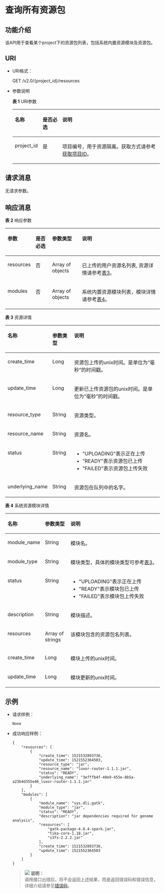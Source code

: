 # 查询所有资源包<a name="dli_02_0131"></a>

## 功能介绍<a name="zh-cn_topic_0103345070_zh-cn_topic_0102902530_s1f0e4fd3d502405199f36f78e68721aa"></a>

该API用于查看某个project下的资源包列表，包括系统内置资源模块及资源包。

## URI<a name="zh-cn_topic_0103345070_zh-cn_topic_0102902530_s9e1b8ec5b57c422a942b19835da7d66e"></a>

-   URI格式：

    GET /v2.0/\{project\_id\}/resources

-   参数说明

    **表 1**  URI参数

    <a name="zh-cn_topic_0103345070_zh-cn_topic_0102902530_zh-cn_topic_0069077803_table60779388"></a>
    <table><thead align="left"><tr id="zh-cn_topic_0103345070_zh-cn_topic_0102902530_zh-cn_topic_0069077803_row61411666"><th class="cellrowborder" valign="top" width="13%" id="mcps1.2.4.1.1"><p id="zh-cn_topic_0103345070_zh-cn_topic_0102902530_a420a62a594f9410eaea229ffc8037a61"><a name="zh-cn_topic_0103345070_zh-cn_topic_0102902530_a420a62a594f9410eaea229ffc8037a61"></a><a name="zh-cn_topic_0103345070_zh-cn_topic_0102902530_a420a62a594f9410eaea229ffc8037a61"></a>名称</p>
    </th>
    <th class="cellrowborder" valign="top" width="14.000000000000002%" id="mcps1.2.4.1.2"><p id="zh-cn_topic_0103345070_zh-cn_topic_0102902530_zh-cn_topic_0069077803_p873025824211"><a name="zh-cn_topic_0103345070_zh-cn_topic_0102902530_zh-cn_topic_0069077803_p873025824211"></a><a name="zh-cn_topic_0103345070_zh-cn_topic_0102902530_zh-cn_topic_0069077803_p873025824211"></a>是否必选</p>
    </th>
    <th class="cellrowborder" valign="top" width="73%" id="mcps1.2.4.1.3"><p id="zh-cn_topic_0103345070_zh-cn_topic_0102902530_a692d3cd97b464aed90ba6d841900a4a5"><a name="zh-cn_topic_0103345070_zh-cn_topic_0102902530_a692d3cd97b464aed90ba6d841900a4a5"></a><a name="zh-cn_topic_0103345070_zh-cn_topic_0102902530_a692d3cd97b464aed90ba6d841900a4a5"></a>说明</p>
    </th>
    </tr>
    </thead>
    <tbody><tr id="zh-cn_topic_0103345070_zh-cn_topic_0102902530_zh-cn_topic_0069077803_row48589216"><td class="cellrowborder" valign="top" width="13%" headers="mcps1.2.4.1.1 "><p id="zh-cn_topic_0103345070_zh-cn_topic_0102902530_zh-cn_topic_0069077803_p43412436"><a name="zh-cn_topic_0103345070_zh-cn_topic_0102902530_zh-cn_topic_0069077803_p43412436"></a><a name="zh-cn_topic_0103345070_zh-cn_topic_0102902530_zh-cn_topic_0069077803_p43412436"></a>project_id</p>
    </td>
    <td class="cellrowborder" valign="top" width="14.000000000000002%" headers="mcps1.2.4.1.2 "><p id="zh-cn_topic_0103345070_zh-cn_topic_0102902530_zh-cn_topic_0069077803_p26746391"><a name="zh-cn_topic_0103345070_zh-cn_topic_0102902530_zh-cn_topic_0069077803_p26746391"></a><a name="zh-cn_topic_0103345070_zh-cn_topic_0102902530_zh-cn_topic_0069077803_p26746391"></a>是</p>
    </td>
    <td class="cellrowborder" valign="top" width="73%" headers="mcps1.2.4.1.3 "><p id="p1310472724012"><a name="p1310472724012"></a><a name="p1310472724012"></a>项目编号，用于资源隔离。获取方式请参考<a href="获取项目ID.md">获取项目ID</a>。</p>
    </td>
    </tr>
    </tbody>
    </table>


## 请求消息<a name="zh-cn_topic_0103345070_zh-cn_topic_0102902530_section20458182103"></a>

无请求参数。

## 响应消息<a name="zh-cn_topic_0103345070_zh-cn_topic_0102902530_sd1ecb66580054b2ea403be8b2272a2c7"></a>

**表 2**  响应参数

<a name="zh-cn_topic_0103345070_zh-cn_topic_0102902530_zh-cn_topic_0069077927_table56638444"></a>
<table><thead align="left"><tr id="zh-cn_topic_0103345070_zh-cn_topic_0102902530_zh-cn_topic_0069077927_row48911609"><th class="cellrowborder" valign="top" width="11.76%" id="mcps1.2.5.1.1"><p id="zh-cn_topic_0103345070_zh-cn_topic_0102902530_ae076f6b3f1bf463b9cc087fc566253d5"><a name="zh-cn_topic_0103345070_zh-cn_topic_0102902530_ae076f6b3f1bf463b9cc087fc566253d5"></a><a name="zh-cn_topic_0103345070_zh-cn_topic_0102902530_ae076f6b3f1bf463b9cc087fc566253d5"></a>参数</p>
</th>
<th class="cellrowborder" valign="top" width="11.18%" id="mcps1.2.5.1.2"><p id="p1131813819326"><a name="p1131813819326"></a><a name="p1131813819326"></a>是否必选</p>
</th>
<th class="cellrowborder" valign="top" width="19.98%" id="mcps1.2.5.1.3"><p id="zh-cn_topic_0103345070_zh-cn_topic_0102902530_a59685f4525af4d82a623288ff8ccb0f4"><a name="zh-cn_topic_0103345070_zh-cn_topic_0102902530_a59685f4525af4d82a623288ff8ccb0f4"></a><a name="zh-cn_topic_0103345070_zh-cn_topic_0102902530_a59685f4525af4d82a623288ff8ccb0f4"></a>参数类型</p>
</th>
<th class="cellrowborder" valign="top" width="57.08%" id="mcps1.2.5.1.4"><p id="zh-cn_topic_0103345070_zh-cn_topic_0102902530_zh-cn_topic_0069077927_p632718127368"><a name="zh-cn_topic_0103345070_zh-cn_topic_0102902530_zh-cn_topic_0069077927_p632718127368"></a><a name="zh-cn_topic_0103345070_zh-cn_topic_0102902530_zh-cn_topic_0069077927_p632718127368"></a>说明</p>
</th>
</tr>
</thead>
<tbody><tr id="zh-cn_topic_0103345070_zh-cn_topic_0102902530_row1458133461718"><td class="cellrowborder" valign="top" width="11.76%" headers="mcps1.2.5.1.1 "><p id="zh-cn_topic_0103345070_zh-cn_topic_0102902530_p5951203216223"><a name="zh-cn_topic_0103345070_zh-cn_topic_0102902530_p5951203216223"></a><a name="zh-cn_topic_0103345070_zh-cn_topic_0102902530_p5951203216223"></a>resources</p>
</td>
<td class="cellrowborder" valign="top" width="11.18%" headers="mcps1.2.5.1.2 "><p id="p15318173819324"><a name="p15318173819324"></a><a name="p15318173819324"></a>否</p>
</td>
<td class="cellrowborder" valign="top" width="19.98%" headers="mcps1.2.5.1.3 "><p id="zh-cn_topic_0103345070_zh-cn_topic_0102902530_p395113217222"><a name="zh-cn_topic_0103345070_zh-cn_topic_0102902530_p395113217222"></a><a name="zh-cn_topic_0103345070_zh-cn_topic_0102902530_p395113217222"></a>Array of objects</p>
</td>
<td class="cellrowborder" valign="top" width="57.08%" headers="mcps1.2.5.1.4 "><p id="zh-cn_topic_0103345070_zh-cn_topic_0102902530_p19527326229"><a name="zh-cn_topic_0103345070_zh-cn_topic_0102902530_p19527326229"></a><a name="zh-cn_topic_0103345070_zh-cn_topic_0102902530_p19527326229"></a>已上传的用户资源名列表, 资源详情请参考<a href="#zh-cn_topic_0103345070_table111231336220">表3</a>。</p>
</td>
</tr>
<tr id="row735714256101"><td class="cellrowborder" valign="top" width="11.76%" headers="mcps1.2.5.1.1 "><p id="p43581425201010"><a name="p43581425201010"></a><a name="p43581425201010"></a>modules</p>
</td>
<td class="cellrowborder" valign="top" width="11.18%" headers="mcps1.2.5.1.2 "><p id="p9318123823218"><a name="p9318123823218"></a><a name="p9318123823218"></a>否</p>
</td>
<td class="cellrowborder" valign="top" width="19.98%" headers="mcps1.2.5.1.3 "><p id="p1035815256107"><a name="p1035815256107"></a><a name="p1035815256107"></a>Array of objects</p>
</td>
<td class="cellrowborder" valign="top" width="57.08%" headers="mcps1.2.5.1.4 "><p id="p1235812581019"><a name="p1235812581019"></a><a name="p1235812581019"></a>系统内置资源模块列表，模块详情请参考<a href="#table788814512135">表4</a>。</p>
</td>
</tr>
</tbody>
</table>

**表 3**  资源详情

<a name="zh-cn_topic_0103345070_table111231336220"></a>
<table><thead align="left"><tr id="zh-cn_topic_0103345070_row1212512372214"><th class="cellrowborder" valign="top" width="19.55%" id="mcps1.2.4.1.1"><p id="zh-cn_topic_0103345070_p1112513318227"><a name="zh-cn_topic_0103345070_p1112513318227"></a><a name="zh-cn_topic_0103345070_p1112513318227"></a>名称</p>
</th>
<th class="cellrowborder" valign="top" width="14.729999999999999%" id="mcps1.2.4.1.2"><p id="zh-cn_topic_0103345070_p112620342217"><a name="zh-cn_topic_0103345070_p112620342217"></a><a name="zh-cn_topic_0103345070_p112620342217"></a>参数类型</p>
</th>
<th class="cellrowborder" valign="top" width="65.72%" id="mcps1.2.4.1.3"><p id="zh-cn_topic_0103345070_p912873182218"><a name="zh-cn_topic_0103345070_p912873182218"></a><a name="zh-cn_topic_0103345070_p912873182218"></a>说明</p>
</th>
</tr>
</thead>
<tbody><tr id="zh-cn_topic_0103345070_row812818312218"><td class="cellrowborder" valign="top" width="19.55%" headers="mcps1.2.4.1.1 "><p id="zh-cn_topic_0103345070_p0227151292217"><a name="zh-cn_topic_0103345070_p0227151292217"></a><a name="zh-cn_topic_0103345070_p0227151292217"></a>create_time</p>
</td>
<td class="cellrowborder" valign="top" width="14.729999999999999%" headers="mcps1.2.4.1.2 "><p id="zh-cn_topic_0103345070_p612916315229"><a name="zh-cn_topic_0103345070_p612916315229"></a><a name="zh-cn_topic_0103345070_p612916315229"></a>Long</p>
</td>
<td class="cellrowborder" valign="top" width="65.72%" headers="mcps1.2.4.1.3 "><p id="zh-cn_topic_0103345070_p312943182213"><a name="zh-cn_topic_0103345070_p312943182213"></a><a name="zh-cn_topic_0103345070_p312943182213"></a>资源包上传的unix时间。是单位为“毫秒”的时间戳。</p>
</td>
</tr>
<tr id="zh-cn_topic_0103345070_row894391515221"><td class="cellrowborder" valign="top" width="19.55%" headers="mcps1.2.4.1.1 "><p id="zh-cn_topic_0103345070_p139441615122212"><a name="zh-cn_topic_0103345070_p139441615122212"></a><a name="zh-cn_topic_0103345070_p139441615122212"></a>update_time</p>
</td>
<td class="cellrowborder" valign="top" width="14.729999999999999%" headers="mcps1.2.4.1.2 "><p id="zh-cn_topic_0103345070_p99441415122211"><a name="zh-cn_topic_0103345070_p99441415122211"></a><a name="zh-cn_topic_0103345070_p99441415122211"></a>Long</p>
</td>
<td class="cellrowborder" valign="top" width="65.72%" headers="mcps1.2.4.1.3 "><p id="zh-cn_topic_0103345070_p12782122112311"><a name="zh-cn_topic_0103345070_p12782122112311"></a><a name="zh-cn_topic_0103345070_p12782122112311"></a>更新已上传资源包的unix时间。是单位为“毫秒”的时间戳。</p>
</td>
</tr>
<tr id="zh-cn_topic_0103345070_row360652516227"><td class="cellrowborder" valign="top" width="19.55%" headers="mcps1.2.4.1.1 "><p id="zh-cn_topic_0103345070_p960610257220"><a name="zh-cn_topic_0103345070_p960610257220"></a><a name="zh-cn_topic_0103345070_p960610257220"></a>resource_type</p>
</td>
<td class="cellrowborder" valign="top" width="14.729999999999999%" headers="mcps1.2.4.1.2 "><p id="zh-cn_topic_0103345070_p1060672592211"><a name="zh-cn_topic_0103345070_p1060672592211"></a><a name="zh-cn_topic_0103345070_p1060672592211"></a>String</p>
</td>
<td class="cellrowborder" valign="top" width="65.72%" headers="mcps1.2.4.1.3 "><p id="zh-cn_topic_0103345070_p1560611254223"><a name="zh-cn_topic_0103345070_p1560611254223"></a><a name="zh-cn_topic_0103345070_p1560611254223"></a>资源类型。</p>
</td>
</tr>
<tr id="zh-cn_topic_0103345070_row981813205222"><td class="cellrowborder" valign="top" width="19.55%" headers="mcps1.2.4.1.1 "><p id="zh-cn_topic_0103345070_p1281822011226"><a name="zh-cn_topic_0103345070_p1281822011226"></a><a name="zh-cn_topic_0103345070_p1281822011226"></a>resource_name</p>
</td>
<td class="cellrowborder" valign="top" width="14.729999999999999%" headers="mcps1.2.4.1.2 "><p id="zh-cn_topic_0103345070_p3818192002212"><a name="zh-cn_topic_0103345070_p3818192002212"></a><a name="zh-cn_topic_0103345070_p3818192002212"></a>String</p>
</td>
<td class="cellrowborder" valign="top" width="65.72%" headers="mcps1.2.4.1.3 "><p id="zh-cn_topic_0103345070_p6819320152218"><a name="zh-cn_topic_0103345070_p6819320152218"></a><a name="zh-cn_topic_0103345070_p6819320152218"></a>资源名。</p>
</td>
</tr>
<tr id="zh-cn_topic_0103345070_row1045112238221"><td class="cellrowborder" valign="top" width="19.55%" headers="mcps1.2.4.1.1 "><p id="zh-cn_topic_0103345070_p104511323182217"><a name="zh-cn_topic_0103345070_p104511323182217"></a><a name="zh-cn_topic_0103345070_p104511323182217"></a>status</p>
</td>
<td class="cellrowborder" valign="top" width="14.729999999999999%" headers="mcps1.2.4.1.2 "><p id="zh-cn_topic_0103345070_p10451523122217"><a name="zh-cn_topic_0103345070_p10451523122217"></a><a name="zh-cn_topic_0103345070_p10451523122217"></a>String</p>
</td>
<td class="cellrowborder" valign="top" width="65.72%" headers="mcps1.2.4.1.3 "><a name="ul13242203019348"></a><a name="ul13242203019348"></a><ul id="ul13242203019348"><li>"UPLOADING"表示正在上传</li><li>"READY"表示资源包已上传</li><li>"FAILED"表示资源包上传失败</li></ul>
</td>
</tr>
<tr id="zh-cn_topic_0103345070_row7933118142218"><td class="cellrowborder" valign="top" width="19.55%" headers="mcps1.2.4.1.1 "><p id="zh-cn_topic_0103345070_p15933918192212"><a name="zh-cn_topic_0103345070_p15933918192212"></a><a name="zh-cn_topic_0103345070_p15933918192212"></a>underlying_name</p>
</td>
<td class="cellrowborder" valign="top" width="14.729999999999999%" headers="mcps1.2.4.1.2 "><p id="zh-cn_topic_0103345070_p5933151810225"><a name="zh-cn_topic_0103345070_p5933151810225"></a><a name="zh-cn_topic_0103345070_p5933151810225"></a>String</p>
</td>
<td class="cellrowborder" valign="top" width="65.72%" headers="mcps1.2.4.1.3 "><p id="zh-cn_topic_0103345070_p693319187227"><a name="zh-cn_topic_0103345070_p693319187227"></a><a name="zh-cn_topic_0103345070_p693319187227"></a>资源包在队列中的名字。</p>
</td>
</tr>
</tbody>
</table>

**表 4**  系统资源模块详情

<a name="table788814512135"></a>
<table><thead align="left"><tr id="row689113571315"><th class="cellrowborder" valign="top" width="18.490000000000002%" id="mcps1.2.4.1.1"><p id="p98931058136"><a name="p98931058136"></a><a name="p98931058136"></a>名称</p>
</th>
<th class="cellrowborder" valign="top" width="17.14%" id="mcps1.2.4.1.2"><p id="p108941452134"><a name="p108941452134"></a><a name="p108941452134"></a>参数类型</p>
</th>
<th class="cellrowborder" valign="top" width="64.37%" id="mcps1.2.4.1.3"><p id="p1489711561314"><a name="p1489711561314"></a><a name="p1489711561314"></a>说明</p>
</th>
</tr>
</thead>
<tbody><tr id="row810913227198"><td class="cellrowborder" valign="top" width="18.490000000000002%" headers="mcps1.2.4.1.1 "><p id="p9109112219199"><a name="p9109112219199"></a><a name="p9109112219199"></a>module_name</p>
</td>
<td class="cellrowborder" valign="top" width="17.14%" headers="mcps1.2.4.1.2 "><p id="p151091122131920"><a name="p151091122131920"></a><a name="p151091122131920"></a>String</p>
</td>
<td class="cellrowborder" valign="top" width="64.37%" headers="mcps1.2.4.1.3 "><p id="p61091722101915"><a name="p61091722101915"></a><a name="p61091722101915"></a>模块名。</p>
</td>
</tr>
<tr id="row350983121813"><td class="cellrowborder" valign="top" width="18.490000000000002%" headers="mcps1.2.4.1.1 "><p id="p45091837186"><a name="p45091837186"></a><a name="p45091837186"></a>module_type</p>
</td>
<td class="cellrowborder" valign="top" width="17.14%" headers="mcps1.2.4.1.2 "><p id="p1850911310189"><a name="p1850911310189"></a><a name="p1850911310189"></a>String</p>
</td>
<td class="cellrowborder" valign="top" width="64.37%" headers="mcps1.2.4.1.3 "><p id="p050933161816"><a name="p050933161816"></a><a name="p050933161816"></a>模块类型，具体的模块类型可参考<a href="上传资源包.md#zh-cn_topic_0103345069_table399612265336">表3</a>。</p>
</td>
</tr>
<tr id="row965813295157"><td class="cellrowborder" valign="top" width="18.490000000000002%" headers="mcps1.2.4.1.1 "><p id="p12915652134"><a name="p12915652134"></a><a name="p12915652134"></a>status</p>
</td>
<td class="cellrowborder" valign="top" width="17.14%" headers="mcps1.2.4.1.2 "><p id="p159161556136"><a name="p159161556136"></a><a name="p159161556136"></a>String</p>
</td>
<td class="cellrowborder" valign="top" width="64.37%" headers="mcps1.2.4.1.3 "><a name="ul16216142763619"></a><a name="ul16216142763619"></a><ul id="ul16216142763619"><li>"UPLOADING"表示正在上传</li><li>"READY"表示模块包已上传</li><li>"FAILED"表示模块包上传失败</li></ul>
</td>
</tr>
<tr id="row2504182415153"><td class="cellrowborder" valign="top" width="18.490000000000002%" headers="mcps1.2.4.1.1 "><p id="p13504224111511"><a name="p13504224111511"></a><a name="p13504224111511"></a>description</p>
</td>
<td class="cellrowborder" valign="top" width="17.14%" headers="mcps1.2.4.1.2 "><p id="p65041124111515"><a name="p65041124111515"></a><a name="p65041124111515"></a>String</p>
</td>
<td class="cellrowborder" valign="top" width="64.37%" headers="mcps1.2.4.1.3 "><p id="p9504724161510"><a name="p9504724161510"></a><a name="p9504724161510"></a>模块描述。</p>
</td>
</tr>
<tr id="row14523915141517"><td class="cellrowborder" valign="top" width="18.490000000000002%" headers="mcps1.2.4.1.1 "><p id="p125238157159"><a name="p125238157159"></a><a name="p125238157159"></a>resources</p>
</td>
<td class="cellrowborder" valign="top" width="17.14%" headers="mcps1.2.4.1.2 "><p id="p752331519152"><a name="p752331519152"></a><a name="p752331519152"></a>Array of strings</p>
</td>
<td class="cellrowborder" valign="top" width="64.37%" headers="mcps1.2.4.1.3 "><p id="p75238153159"><a name="p75238153159"></a><a name="p75238153159"></a>该模块包含的资源包名列表。</p>
</td>
</tr>
<tr id="row98981541315"><td class="cellrowborder" valign="top" width="18.490000000000002%" headers="mcps1.2.4.1.1 "><p id="p1890011591314"><a name="p1890011591314"></a><a name="p1890011591314"></a>create_time</p>
</td>
<td class="cellrowborder" valign="top" width="17.14%" headers="mcps1.2.4.1.2 "><p id="p0902551133"><a name="p0902551133"></a><a name="p0902551133"></a>Long</p>
</td>
<td class="cellrowborder" valign="top" width="64.37%" headers="mcps1.2.4.1.3 "><p id="p139033591313"><a name="p139033591313"></a><a name="p139033591313"></a>模块上传的unix时间。</p>
</td>
</tr>
<tr id="row18903145141316"><td class="cellrowborder" valign="top" width="18.490000000000002%" headers="mcps1.2.4.1.1 "><p id="p1790420571316"><a name="p1790420571316"></a><a name="p1790420571316"></a>update_time</p>
</td>
<td class="cellrowborder" valign="top" width="17.14%" headers="mcps1.2.4.1.2 "><p id="p1690519581315"><a name="p1690519581315"></a><a name="p1690519581315"></a>Long</p>
</td>
<td class="cellrowborder" valign="top" width="64.37%" headers="mcps1.2.4.1.3 "><p id="p199061756134"><a name="p199061756134"></a><a name="p199061756134"></a>模块更新的unix时间。</p>
</td>
</tr>
</tbody>
</table>

## 示例<a name="zh-cn_topic_0103345070_zh-cn_topic_0102902530_section17446171164041"></a>

-   请求样例：

    ```
    None
    ```

-   成功响应样例：

    ```
    {
        "resources": [
            {
                "create_time": 1521532893736,
                "update_time": 1521552364503,
                "resource_type": "jar",
                "resource_name": "luxor-router-1.1.1.jar",
                "status": "READY",
                "underlying_name": "3efffb4f-40e9-455e-8b5a-a23b4d355e46_luxor-router-1.1.1.jar"
            }
        ],
        "modules": [
            {
                "module_name": "sys.dli.gatk",
                "module_type": "jar",
                "status": "READY",
                "description": "jar dependencies required for genome analysis",
                "resources": [
                    "gatk-package-4.0.4-spark.jar",
                    "tika-core-1.18.jar",
                    "s3fs-2.2.2.jar"
                ],
                "create_time": 1521532893736,
                "update_time": 1521552364503
            }
        ]
    }
    ```

    >![](public_sys-resources/icon-note.gif) **说明：**   
    >调用接口出错后，将不会返回上述结果，而是返回错误码和错误信息，详细介绍请参见[错误码](错误码.md)。  


